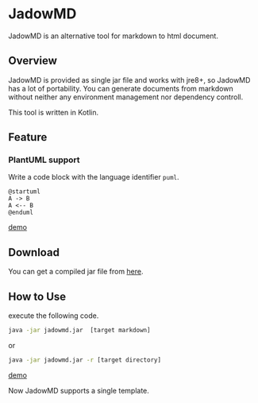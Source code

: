 JadowMD
===

JadowMD is an alternative tool for markdown to html document.

Overview
---

JadowMD is provided as single jar file and works with jre8+,
so JadowMD has a lot of portability.
You can generate documents from markdown without neither any environment management nor dependency controll.

This tool is written in Kotlin.

Feature
---

### PlantUML support

Write a code block with the language identifier `puml`.

```puml
@startuml
A -> B
A <-- B
@enduml
```
[demo](https://osjupiter.github.io/JadowMD/demos/jadodoc.html)


Download
---

You can get a compiled jar file from [here]().

How to Use
---

execute the following code.

```cmd
java -jar jadowmd.jar  [target markdown]
```

or

```cmd
java -jar jadowmd.jar -r [target directory]
```

[demo](https://osjupiter.github.io/JadowMD/demos/jadodoc.html) 


Now JadowMD supports a single template.


